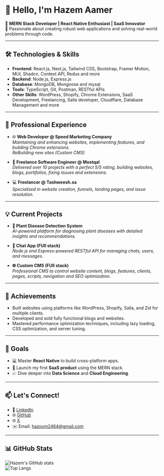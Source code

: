 # 👋 Hello, I'm Hazem Aamer  

🚀 **MERN Stack Developer | React Native Enthusiast | SaaS Innovator**  
🌟 Passionate about creating robust web applications and solving real-world problems through code.

---

## 🛠️ Technologies & Skills  

- **Frontend**: React.js, Next.js, Tailwind CSS, Bootstrap, Framer Motion, MUI, Shadcn, Context API, Redux and more
- **Backend**: Node.js, Express.js 
- **Database**: MongoDB, Mongoose and mysql  
- **Tools**: TypeScript, Git, Postman, RESTful APIs  
- **Other Skills**: WordPress, Shopify, Chrome Extensions, SaaS Development, Freelancing, Salla developer, Cloudflare, Database Management and more

---

## 💼 Professional Experience  

- 🌐 **Web Developer @ Speed Marketing Company**  
  _Maintaining and enhancing websites, implementing features, and building Chrome extensions._  
  _ReBuilding new sites (Custom CMS)_  

- 🚀 **Freelance Software Engineer @ Mostqal**  
  _Delivered over 10 projects with a perfect 5/5 rating, building websites, blogs, portifolios, fixing isuues and extensions._  

- 💻 **Freelancer @ Tashweesh.sa**  
  _Specialized in website creation, funnels, landing pages, and issue resolution._
  

---

## 💡 Current Projects  

- **📸 Plant Disease Detection System**  
  _AI-powered platform for diagnosing plant diseases with detailed insights and recommendations._  

- **💬 Chat App (FUll stack)**  
  _Node.js and Express-powered RESTful API for managing chats, users, and messages._  

- **🌐 Custom CMS (FUll stack)**  
  _Professional CMS to control website content, blogs, features, clients, pages, scripts, navigation and SEO optimization._  

---

## 🌟 Achievements  

- Built websites using platforms like WordPress, Shopify, Salla, and Zid for multiple clients.  
- Developed and sold fully functional blogs and websites.  
- Mastered performance optimization techniques, including lazy loading, CSS optimization, and server tuning.  

---

## 🔭 Goals  

- 💻 Master **React Native** to build cross-platform apps.  
- 🚀 Launch my first **SaaS product** using the MERN stack.  
- 📈 Dive deeper into **Data Science** and **Cloud Engineering**.  

---

## 📫 Let's Connect!  

- 💼 [LinkedIn](https://www.linkedin.com/in/hazemaamer/)  
- 🌐 [GitHub](https://github.com/7azemaamer)
-  🌐 [X](https://x.com/zicoaamer)  
- ✉️ Email: hazoom2464@gmail.com  

---

## 📊 GitHub Stats  

![Hazem's GitHub stats](https://github-readme-stats.vercel.app/api?username=7azemaamer&show_icons=true&theme=radical)  
![Top Langs](https://github-readme-stats.vercel.app/api/top-langs/?username=7azemaamer&layout=compact&theme=radical)  

